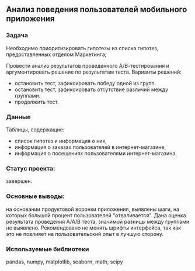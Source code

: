 ## Анализ поведения пользователей мобильного приложения
### Задача
Необходимо приоритизировать гипотезы из списка гипотез, предоставленных отделом Маркетинга;

Провести анализ результатов проведенного А/В-тестирования и аргументировать решение по результатам теста. Варианты решений:
- остановить тест, зафиксировать победу одной из групп.
- остановить тест, зафиксировать отсутствие различий между группами.
- продолжить тест.
### Данные
Таблицы, содержащие:
- список гипотез и информация о них,
- информация о заказах пользователей в интернет-магазине,
- информация о посещениях пользователями интернет-магазина.

### Статус проекта:
завершен.

### Основные выводы: 
на основании продуктовой воронки приложения, выявлены шаги, на которых большой процент пользователей "отваливается". Дана оценка результата проведения А/А/В теста, значимой разницы между группами не выявлено. Рекомендовано не менять шрифты интерфейса, так как это не повлияет на пользовательский опыт в лучшую сторону.
### Используемые библиотеки
pandas, numpy, matplotlib, seaborn, math, scipy
